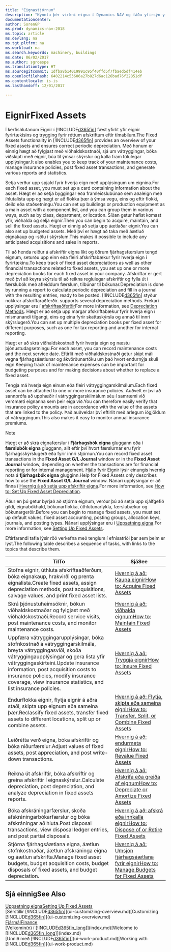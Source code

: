 ```yaml
---
title: "Eignastjórnun"
description: "Kynntu þér virkni eigna í Dynamics NAV og fáðu yfirsýn yfir það hvernig skal vinna með eignir."
documentationcenter: 
author: SorenGP
ms.prod: dynamics-nav-2018
ms.topic: article
ms.devlang: na
ms.tgt_pltfrm: na
ms.workload: na
ms.search.keywords: machinery, buildings
ms.date: 06/02/2017
ms.author: sgroespe
ms.translationtype: HT
ms.sourcegitcommit: 1dfba8b14019991c95f40ffd5f7fbaed5df414eb
ms.openlocfilehash: 6402214c53606a27b827d6ac126bad76f22851df
ms.contentlocale: is-is
ms.lasthandoff: 12/01/2017

---
```

# <a name="fixed-assets"></a><span data-ttu-id="39be9-103">Eignir</span><span class="sxs-lookup"><span data-stu-id="39be9-103">Fixed Assets</span></span>
<span data-ttu-id="39be9-104">Í kerfishlutanum Eignir í [!INCLUDE[d365fin](includes/d365fin_md.md)] fæst yfirlit yfir eignir fyrirtækisins og trygging fyrir réttum afskriftum eftir tímabilum.</span><span class="sxs-lookup"><span data-stu-id="39be9-104">The Fixed Assets functionality in [!INCLUDE[d365fin](includes/d365fin_md.md)] provides an overview of your fixed assets and ensures correct periodic depreciation.</span></span> <span data-ttu-id="39be9-105">Með honum er einnig hægt að fylgjast með viðhaldskostnaði, sjá um vátryggingar, bóka viðskipti með eignir, búa til ýmsar skýrslur og kalla fram tölulegar upplýsingar.</span><span class="sxs-lookup"><span data-stu-id="39be9-105">It also enables you to keep track of your maintenance costs, manage insurance policies, post fixed asset transactions, and generate various reports and statistics.</span></span>

<span data-ttu-id="39be9-106">Setja verður upp spjald fyrir hverja eign með upplýsingum um eignina.</span><span class="sxs-lookup"><span data-stu-id="39be9-106">For each fixed asset, you must set up a card containing information about the asset.</span></span> <span data-ttu-id="39be9-107">Hægt er að setja byggingar eða framleiðslubúnað sem aðaleign með íhlutalista upp og hægt er að flokka þær á ýmsa vegu, eins og eftir flokki, deild eða staðsetningu.</span><span class="sxs-lookup"><span data-stu-id="39be9-107">You can set up buildings or production equipment as a main asset with a component list, and you can group them in various ways, such as by class, department, or location.</span></span> <span data-ttu-id="39be9-108">Síðan getur hafist komast yfir, viðhalda og selja eignir.</span><span class="sxs-lookup"><span data-stu-id="39be9-108">Then you can begin to acquire, maintain, and sell the fixed assets.</span></span> <span data-ttu-id="39be9-109">Hægt er einnig að setja upp áætlaðar eignir.</span><span class="sxs-lookup"><span data-stu-id="39be9-109">You can also set up budgeted assets.</span></span> <span data-ttu-id="39be9-110">Með því er hægt að taka með áætluð eignakaup og -sölu í skýrslum.</span><span class="sxs-lookup"><span data-stu-id="39be9-110">This makes it possible to include any anticipated acquisitions and sales in reports.</span></span>

<span data-ttu-id="39be9-111">Til að henda reiður á afskriftir eigna líkt og öðrum fjárhagsfærslum tengd eignum, seturðu upp einn eða fleiri afskriftabækur fyrir hverja eign í fyrirtækinu.</span><span class="sxs-lookup"><span data-stu-id="39be9-111">To keep track of fixed asset depreciations as well as other financial transactions related to fixed assets, you set up one or more depreciation books for each fixed asset in your company.</span></span> <span data-ttu-id="39be9-112">Afskriftar er gert með því að keyra skýrslu til að reikna reglulegar afskriftir og fylla út í færslubók með afleiddum færslum, tilbúnar til bókunar.</span><span class="sxs-lookup"><span data-stu-id="39be9-112">Depreciation is done by running a report to calculate periodic depreciation and fill in a journal with the resulting entries, ready to be posted.</span></span> [!INCLUDE[d365fin](includes/d365fin_md.md)]<span data-ttu-id="39be9-113"> styður nokkrar afskriftaraðferðir.</span><span class="sxs-lookup"><span data-stu-id="39be9-113"> supports several depreciation methods.</span></span> <span data-ttu-id="39be9-114">Frekari upplýsingar eru í [afskriftaaðferðir](fa-depreciation-methods.md)</span><span class="sxs-lookup"><span data-stu-id="39be9-114">For more information, see [Depreciation Methods](fa-depreciation-methods.md).</span></span> <span data-ttu-id="39be9-115">Hægt er að setja upp margar afskriftabækur fyrir hverja eign í mismunandi tilgangi, eins og eina fyrir skattaskýrsla og annað til innri skýrslugerð.</span><span class="sxs-lookup"><span data-stu-id="39be9-115">You can set up multiple depreciation books per fixed asset for different purposes, such as one for tax reporting and another for internal reporting.</span></span>

<span data-ttu-id="39be9-116">Hægt er að skrá viðhaldskostnað fyrir hverja eign og næstu þjónustudagsetningu.</span><span class="sxs-lookup"><span data-stu-id="39be9-116">For each asset, you can record maintenance costs and the next service date.</span></span> <span data-ttu-id="39be9-117">Eftirlit með viðhaldskostnaði getur skipt máli vegna fjárhagsáætlunar og ákvörðunartöku um það hvort endurnýja skuli eign.</span><span class="sxs-lookup"><span data-stu-id="39be9-117">Keeping track of maintenance expenses can be important for budgeting purposes and for making decisions about whether to replace a fixed asset.</span></span>

<span data-ttu-id="39be9-118">Tengja má hverja eign einum eða fleiri vátryggingarskilmálum.</span><span class="sxs-lookup"><span data-stu-id="39be9-118">Each fixed asset can be attached to one or more insurance policies.</span></span> <span data-ttu-id="39be9-119">Auðvelt er því að sannprófa að upphæðir í vátryggingarskilmálum séu í samræmi við verðmæti eignanna sem þeir eiga við.</span><span class="sxs-lookup"><span data-stu-id="39be9-119">You can therefore easily verify that insurance policy amounts are in accordance with the value of the assets that are linked to the policy.</span></span> <span data-ttu-id="39be9-120">Það auðveldar því eftirlit með árlegum iðgjöldum af vátryggingum.</span><span class="sxs-lookup"><span data-stu-id="39be9-120">This also makes it easy to monitor annual insurance premiums.</span></span>

> [!NOTE]  
>   <span data-ttu-id="39be9-121">Hægt er að skrá eignafærslur í **Fjárhagsbók eigna** gluggann eða í **færslubók eigna** gluggann, allt eftir því hvort færslurnar eru fyrir fjárhagsskýrslugerð eða fyrir innri stjórnun.</span><span class="sxs-lookup"><span data-stu-id="39be9-121">You can record fixed asset transactions in the **Fixed Asset G/L Journal** window or in the **Fixed Asset Journal** window, depending on whether the transactions are for financial reporting or for internal management.</span></span> <span data-ttu-id="39be9-122">Hjálp fyrir Eignir lýsir einungis hvernig nota á **fjárhagsbók eigna** glugginn.</span><span class="sxs-lookup"><span data-stu-id="39be9-122">Help for Fixed Assets only describes how to use the **Fixed Asset G/L Journal** window.</span></span> <span data-ttu-id="39be9-123">Nánari upplýsingar er að finna í [Hvernig á að setja upp afskriftir eigna](fa-how-setup-depreciation.md).</span><span class="sxs-lookup"><span data-stu-id="39be9-123">For more information, see [How to: Set Up Fixed Asset Depreciation](fa-how-setup-depreciation.md).</span></span>

<span data-ttu-id="39be9-124">Áður en þú getur byrjað að stjórna eignum, verður þú að setja upp sjálfgefið gildi, eignabókhald, bókunarflokka, úthlutunarlykla, færslubækur og bókunargerðir.</span><span class="sxs-lookup"><span data-stu-id="39be9-124">Before you can begin to manage fixed assets, you must set up default values, fixed asset accounting, posting groups, allocation keys, journals, and posting types.</span></span> <span data-ttu-id="39be9-125">Nánari upplýsingar eru í [Uppsetning eigna](fa-setup.md).</span><span class="sxs-lookup"><span data-stu-id="39be9-125">For more information, see [Setting Up Fixed Assets](fa-setup.md).</span></span>

<span data-ttu-id="39be9-126">Eftirfarandi tafla lýsir röð verkefna með tenglum í efnisatriði þar sem þeim er lýst.</span><span class="sxs-lookup"><span data-stu-id="39be9-126">The following table describes a sequence of tasks, with links to the topics that describe them.</span></span>

| <span data-ttu-id="39be9-127">Til</span><span class="sxs-lookup"><span data-stu-id="39be9-127">To</span></span> | <span data-ttu-id="39be9-128">Sjá</span><span class="sxs-lookup"><span data-stu-id="39be9-128">See</span></span> |
| --- | --- |
| <span data-ttu-id="39be9-129">Stofna eignir, úthluta afskriftaaðferðum, bóka eignakaup, hrakvirði og prenta eignalista.</span><span class="sxs-lookup"><span data-stu-id="39be9-129">Create fixed assets, assign depreciation methods, post acquisitions, salvage values, and print fixed asset lists.</span></span> |[<span data-ttu-id="39be9-130">Hvernig á að: Kaupa eignir</span><span class="sxs-lookup"><span data-stu-id="39be9-130">How to: Acquire Fixed Assets</span></span>](fa-how-acquire.md) |
| <span data-ttu-id="39be9-131">Skrá þjónustuheimsóknir, bókun viðhaldskostnaðar og fylgjast með viðhaldskostnaði.</span><span class="sxs-lookup"><span data-stu-id="39be9-131">Record service visits, post maintenance costs, and monitor maintenance costs.</span></span> |[<span data-ttu-id="39be9-132">Hvernig á að: viðhalda eignum</span><span class="sxs-lookup"><span data-stu-id="39be9-132">How to: Maintain Fixed Assets</span></span>](fa-how-maintain.md) |
| <span data-ttu-id="39be9-133">Uppfæra vátryggingarupplýsingar, bóka stofnkostnað á vátryggingarskilmála, breyta vátryggingasviði, skoða vátryggingaupplýsingar og gera lista yfir vátryggingaskírteini.</span><span class="sxs-lookup"><span data-stu-id="39be9-133">Update insurance information, post acquisition costs to insurance policies, modify insurance coverage, view insurance statistics, and list insurance policies.</span></span> |[<span data-ttu-id="39be9-134">Hvernig á að: Tryggja eignir</span><span class="sxs-lookup"><span data-stu-id="39be9-134">How to: Insure Fixed Assets</span></span>](fa-how-insure.md) |
| <span data-ttu-id="39be9-135">Endurflokka eignir, flytja eignir á aðra staði, skipta upp eignum eða sameina þær.</span><span class="sxs-lookup"><span data-stu-id="39be9-135">Reclassify fixed assets, transfer fixed assets to different locations, split up or combine assets.</span></span> |[<span data-ttu-id="39be9-136">Hvernig á að: Flytja, skipta eða sameina eignir</span><span class="sxs-lookup"><span data-stu-id="39be9-136">How to: Transfer, Split, or Combine Fixed Assets</span></span>](fa-how-trans-split-combine.md) |
| <span data-ttu-id="39be9-137">Leiðrétta verð eigna, bóka afskriftir og bóka niðurfærslur.</span><span class="sxs-lookup"><span data-stu-id="39be9-137">Adjust values of fixed assets, post appreciation, and post write-down transactions.</span></span> |[<span data-ttu-id="39be9-138">Hvernig á að: endurmeta eignir</span><span class="sxs-lookup"><span data-stu-id="39be9-138">How to: Revalue Fixed Assets</span></span>](fa-how-revalue.md) |
| <span data-ttu-id="39be9-139">Reikna út afskriftir, bóka afskriftir og greina afskriftir í eignaskýrslur.</span><span class="sxs-lookup"><span data-stu-id="39be9-139">Calculate depreciation, post depreciation, and  analyze depreciation in fixed assets reports.</span></span> |[<span data-ttu-id="39be9-140">Hvernig á að: Afskrifa eða greiða af eignum</span><span class="sxs-lookup"><span data-stu-id="39be9-140">How to: Depreciate or Amortize Fixed Assets</span></span>](fa-how-depreciate-amortize.md) |
| <span data-ttu-id="39be9-141">Bóka afskráningarfærslur, skoða afskráningarbókarfærslur og bóka afskráningar að hluta.</span><span class="sxs-lookup"><span data-stu-id="39be9-141">Post disposal transactions, view disposal ledger entries, and post partial disposals.</span></span> |[<span data-ttu-id="39be9-142">Hvernig á að: afskrá eða innkalla eignir</span><span class="sxs-lookup"><span data-stu-id="39be9-142">How to: Dispose of or Retire Fixed Assets</span></span>](fa-how-dispose-retire.md) |
| <span data-ttu-id="39be9-143">Stjórna fjárhagsáætlana eigna, áætlun stofnkostnaðar, áætlun afskráninga eigna og áætlun afskrifta.</span><span class="sxs-lookup"><span data-stu-id="39be9-143">Manage fixed asset budgets, budget acquisition costs, budget disposals of fixed assets, and budget depreciation.</span></span> |[<span data-ttu-id="39be9-144">Hvernig á að: Umsjón fjárhagsáætlana fyrir eignir</span><span class="sxs-lookup"><span data-stu-id="39be9-144">How to: Manage Budgets for Fixed Assets</span></span>](fa-how-manage-budgets.md) |

## <a name="see-also"></a><span data-ttu-id="39be9-145">Sjá einnig</span><span class="sxs-lookup"><span data-stu-id="39be9-145">See Also</span></span>
[<span data-ttu-id="39be9-146">Uppsetning eigna</span><span class="sxs-lookup"><span data-stu-id="39be9-146">Setting Up Fixed Assets</span></span>](fa-setup.md)  
<span data-ttu-id="39be9-147">[Sérstillir [!INCLUDE[d365fin](includes/d365fin_md.md)]](ui-customizing-overview.md)</span><span class="sxs-lookup"><span data-stu-id="39be9-147">[Customizing [!INCLUDE[d365fin](includes/d365fin_md.md)]](ui-customizing-overview.md)</span></span>  
[<span data-ttu-id="39be9-148">Fjármál</span><span class="sxs-lookup"><span data-stu-id="39be9-148">Finance</span></span>](finance.md)  
<span data-ttu-id="39be9-149">[Velkomin(n) í [!INCLUDE[d365fin_long](includes/d365fin_long_md.md)]](index.md)</span><span class="sxs-lookup"><span data-stu-id="39be9-149">[Welcome to [!INCLUDE[d365fin_long](includes/d365fin_long_md.md)]](index.md)</span></span>  
<span data-ttu-id="39be9-150">[Unnið með [!INCLUDE[d365fin](includes/d365fin_md.md)]](ui-work-product.md)</span><span class="sxs-lookup"><span data-stu-id="39be9-150">[Working with [!INCLUDE[d365fin](includes/d365fin_md.md)]](ui-work-product.md)</span></span>

